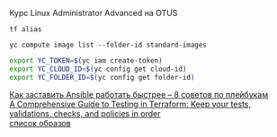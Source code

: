 Курс Linux Administrator Advanced на OTUS

```
tf alias
```

```
yc compute image list --folder-id standard-images
```

```bash
export YC_TOKEN=$(yc iam create-token)
export YC_CLOUD_ID=$(yc config get cloud-id)
export YC_FOLDER_ID=$(yc config get folder-id)
```

[Как заставить Ansible работать быстрее – 8 советов по плейбукам](https://habr.com/ru/companies/redhatrussia/articles/650679/)  
[A Comprehensive Guide to Testing in Terraform: Keep your tests, validations, checks, and policies in order](https://mattias.engineer/posts/terraform-testing-and-validation/)  
[список образов](https://cloud.yandex.com/en-ru/docs/compute/operations/images-with-pre-installed-software/get-list)
